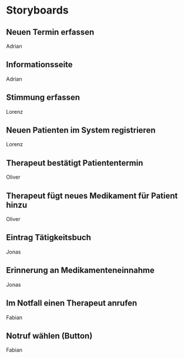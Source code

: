 # Storyboards

## Neuen Termin erfassen

Adrian

## Informationsseite

Adrian

## Stimmung erfassen

Lorenz

## Neuen Patienten im System registrieren

Lorenz

## Therapeut bestätigt Patiententermin

Oliver

## Therapeut fügt neues Medikament für Patient hinzu

Oliver

## Eintrag Tätigkeitsbuch

Jonas

## Erinnerung an Medikamenteneinnahme

Jonas

## Im Notfall einen Therapeut anrufen

Fabian

## Notruf wählen (Button)

Fabian